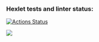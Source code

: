 ### Hexlet tests and linter status:
[![Actions Status](https://github.com/KairatBazarbekov/php-project-lvl1/workflows/hexlet-check/badge.svg)](https://github.com/KairatBazarbekov/php-project-lvl1/actions)

<a href="https://codeclimate.com/github/codeclimate/codeclimate/maintainability"><img src="https://api.codeclimate.com/v1/badges/a99a88d28ad37a79dbf6/maintainability" /></a>
